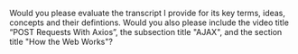 Would you please evaluate the transcript I provide for its key terms, ideas, concepts and their defintions. Would you also please include the video title “POST Requests With Axios”, the subsection title "AJAX", and the section title "How the Web Works"?
